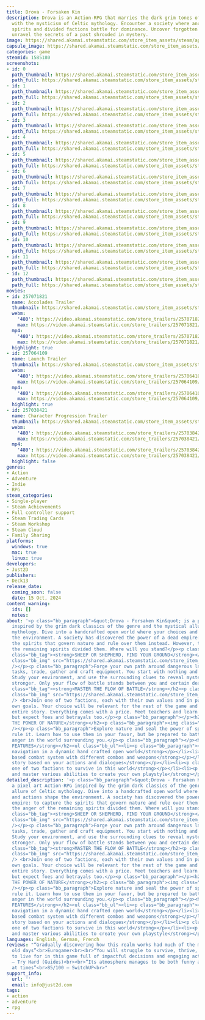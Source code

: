 ```yaml
---
title: Drova - Forsaken Kin
description: Drova is an Action-RPG that marries the dark grim tones of its genre
  with the mysticism of Celtic mythology. Encounter a society where ancient restless
  spirits and divided factions battle for dominance. Uncover forgotten abilities and
  unravel the secrets of a past shrouded in mystery.
image: https://shared.akamai.steamstatic.com/store_item_assets/steam/apps/1585180/header.jpg?t=1732106619
capsule_image: https://shared.akamai.steamstatic.com/store_item_assets/steam/apps/1585180/capsule_231x87.jpg?t=1732106619
categories: game
steamid: 1585180
screenshots:
- id: 0
  path_thumbnail: https://shared.akamai.steamstatic.com/store_item_assets/steam/apps/1585180/ss_747e0589ecd12091730bc181b995d0a9bfbf1fc9.600x338.jpg?t=1732106619
  path_full: https://shared.akamai.steamstatic.com/store_item_assets/steam/apps/1585180/ss_747e0589ecd12091730bc181b995d0a9bfbf1fc9.1920x1080.jpg?t=1732106619
- id: 1
  path_thumbnail: https://shared.akamai.steamstatic.com/store_item_assets/steam/apps/1585180/ss_807e7b8d4f8fe6d5243a78a627a4c1b920b86900.600x338.jpg?t=1732106619
  path_full: https://shared.akamai.steamstatic.com/store_item_assets/steam/apps/1585180/ss_807e7b8d4f8fe6d5243a78a627a4c1b920b86900.1920x1080.jpg?t=1732106619
- id: 2
  path_thumbnail: https://shared.akamai.steamstatic.com/store_item_assets/steam/apps/1585180/ss_757683477f1cc491c3f5b3d26b2f9a5f0063ddc8.600x338.jpg?t=1732106619
  path_full: https://shared.akamai.steamstatic.com/store_item_assets/steam/apps/1585180/ss_757683477f1cc491c3f5b3d26b2f9a5f0063ddc8.1920x1080.jpg?t=1732106619
- id: 3
  path_thumbnail: https://shared.akamai.steamstatic.com/store_item_assets/steam/apps/1585180/ss_dd3f1721b79ec672984139a8ad69b3ad3c2df097.600x338.jpg?t=1732106619
  path_full: https://shared.akamai.steamstatic.com/store_item_assets/steam/apps/1585180/ss_dd3f1721b79ec672984139a8ad69b3ad3c2df097.1920x1080.jpg?t=1732106619
- id: 4
  path_thumbnail: https://shared.akamai.steamstatic.com/store_item_assets/steam/apps/1585180/ss_04a1ca1945fcb236bd475a09d3cd912c338bfd57.600x338.jpg?t=1732106619
  path_full: https://shared.akamai.steamstatic.com/store_item_assets/steam/apps/1585180/ss_04a1ca1945fcb236bd475a09d3cd912c338bfd57.1920x1080.jpg?t=1732106619
- id: 5
  path_thumbnail: https://shared.akamai.steamstatic.com/store_item_assets/steam/apps/1585180/ss_535752523256f536ab821752484a37ce49a96d64.600x338.jpg?t=1732106619
  path_full: https://shared.akamai.steamstatic.com/store_item_assets/steam/apps/1585180/ss_535752523256f536ab821752484a37ce49a96d64.1920x1080.jpg?t=1732106619
- id: 6
  path_thumbnail: https://shared.akamai.steamstatic.com/store_item_assets/steam/apps/1585180/ss_33eb91979a5dd32c99a4e4218decb3de9e7bc80a.600x338.jpg?t=1732106619
  path_full: https://shared.akamai.steamstatic.com/store_item_assets/steam/apps/1585180/ss_33eb91979a5dd32c99a4e4218decb3de9e7bc80a.1920x1080.jpg?t=1732106619
- id: 7
  path_thumbnail: https://shared.akamai.steamstatic.com/store_item_assets/steam/apps/1585180/ss_f5762092654e5e4fbe7c38ce9da9df536cd2480e.600x338.jpg?t=1732106619
  path_full: https://shared.akamai.steamstatic.com/store_item_assets/steam/apps/1585180/ss_f5762092654e5e4fbe7c38ce9da9df536cd2480e.1920x1080.jpg?t=1732106619
- id: 8
  path_thumbnail: https://shared.akamai.steamstatic.com/store_item_assets/steam/apps/1585180/ss_a0b143c4bea875dec795c85847986c75d2a8b429.600x338.jpg?t=1732106619
  path_full: https://shared.akamai.steamstatic.com/store_item_assets/steam/apps/1585180/ss_a0b143c4bea875dec795c85847986c75d2a8b429.1920x1080.jpg?t=1732106619
- id: 9
  path_thumbnail: https://shared.akamai.steamstatic.com/store_item_assets/steam/apps/1585180/ss_e83e01fdc65a9e14d20e9a22d98ac230519908d3.600x338.jpg?t=1732106619
  path_full: https://shared.akamai.steamstatic.com/store_item_assets/steam/apps/1585180/ss_e83e01fdc65a9e14d20e9a22d98ac230519908d3.1920x1080.jpg?t=1732106619
- id: 10
  path_thumbnail: https://shared.akamai.steamstatic.com/store_item_assets/steam/apps/1585180/ss_33e04ac26c94115dd83b08467709a679ae5cd5ec.600x338.jpg?t=1732106619
  path_full: https://shared.akamai.steamstatic.com/store_item_assets/steam/apps/1585180/ss_33e04ac26c94115dd83b08467709a679ae5cd5ec.1920x1080.jpg?t=1732106619
- id: 11
  path_thumbnail: https://shared.akamai.steamstatic.com/store_item_assets/steam/apps/1585180/ss_57a5cd065a05c66f465095a49ada2aa07157a449.600x338.jpg?t=1732106619
  path_full: https://shared.akamai.steamstatic.com/store_item_assets/steam/apps/1585180/ss_57a5cd065a05c66f465095a49ada2aa07157a449.1920x1080.jpg?t=1732106619
- id: 12
  path_thumbnail: https://shared.akamai.steamstatic.com/store_item_assets/steam/apps/1585180/ss_28bb47e6bd25723907955107f3981e2d69c32987.600x338.jpg?t=1732106619
  path_full: https://shared.akamai.steamstatic.com/store_item_assets/steam/apps/1585180/ss_28bb47e6bd25723907955107f3981e2d69c32987.1920x1080.jpg?t=1732106619
movies:
- id: 257071821
  name: Accolades Trailer
  thumbnail: https://shared.akamai.steamstatic.com/store_item_assets/steam/apps/257071821/34a128fd0e65a269eeb89537908690622f37095d/movie_600x337.jpg?t=1731072418
  webm:
    '480': https://video.akamai.steamstatic.com/store_trailers/257071821/movie480_vp9.webm?t=1731072418
    max: https://video.akamai.steamstatic.com/store_trailers/257071821/movie_max_vp9.webm?t=1731072418
  mp4:
    '480': https://video.akamai.steamstatic.com/store_trailers/257071821/movie480.mp4?t=1731072418
    max: https://video.akamai.steamstatic.com/store_trailers/257071821/movie_max.mp4?t=1731072418
  highlight: true
- id: 257064109
  name: Launch Trailer
  thumbnail: https://shared.akamai.steamstatic.com/store_item_assets/steam/apps/257064109/9d7c50dc95fd9e24e81bd67f69b6a5f8461f1b55/movie_600x337.jpg?t=1729000238
  webm:
    '480': https://video.akamai.steamstatic.com/store_trailers/257064109/movie480_vp9.webm?t=1729000238
    max: https://video.akamai.steamstatic.com/store_trailers/257064109/movie_max_vp9.webm?t=1729000238
  mp4:
    '480': https://video.akamai.steamstatic.com/store_trailers/257064109/movie480.mp4?t=1729000238
    max: https://video.akamai.steamstatic.com/store_trailers/257064109/movie_max.mp4?t=1729000238
  highlight: true
- id: 257038421
  name: Character Progression Trailer
  thumbnail: https://shared.akamai.steamstatic.com/store_item_assets/steam/apps/257038421/movie.293x165.jpg?t=1725374238
  webm:
    '480': https://video.akamai.steamstatic.com/store_trailers/257038421/movie480_vp9.webm?t=1725374238
    max: https://video.akamai.steamstatic.com/store_trailers/257038421/movie_max_vp9.webm?t=1725374238
  mp4:
    '480': https://video.akamai.steamstatic.com/store_trailers/257038421/movie480.mp4?t=1725374238
    max: https://video.akamai.steamstatic.com/store_trailers/257038421/movie_max.mp4?t=1725374238
  highlight: false
genres:
- Action
- Adventure
- Indie
- RPG
steam_categories:
- Single-player
- Steam Achievements
- Full controller support
- Steam Trading Cards
- Steam Workshop
- Steam Cloud
- Family Sharing
platforms:
  windows: true
  mac: true
  linux: true
developers:
- Just2D
publishers:
- Deck13
release_date:
  coming_soon: false
  date: 15 Oct, 2024
content_warning:
  ids: []
  notes:
about: '<p class="bb_paragraph">&quot;Drova - Forsaken Kin&quot; is a pixel art Action-RPG
  inspired by the grim dark classics of the genre and the mystical allure of Celtic
  mythology. Dive into a handcrafted open world where your choices and actions shape
  the environment. A society has discovered the power of a dead empire: to capture
  the spirits that govern nature and rule over them instead. However, the anger of
  the remaining spirits divided them. Where will you stand?</p><p class="bb_paragraph"></p><h2
  class="bb_tag"><strong>SHEEP OR SHEPHERD, FIND YOUR GROUND</strong></h2><p class="bb_paragraph"><img
  class="bb_img" src="https://shared.akamai.steamstatic.com/store_item_assets/steam/apps/1585180/extras/new_walk.gif?t=1732106619"
  /></p><p class="bb_paragraph">Forge your own path around dangerous landscapes, fulfill
  tasks, trade, gather and craft equipment. You start with nothing and as a nobody.
  Study your environment, and use the surrounding clues to reveal mysteries and grow
  stronger. Only your flow of battle stands between you and certain death.</p><p class="bb_paragraph"></p><h2
  class="bb_tag"><strong>MASTER THE FLOW OF BATTLE</strong></h2><p class="bb_paragraph"><img
  class="bb_img" src="https://shared.akamai.steamstatic.com/store_item_assets/steam/apps/1585180/extras/new_battlecrop.gif?t=1732106619"
  /> <br>Join one of two factions, each with their own values and in pursuit of their
  own goals. Your choice will be relevant for the rest of the game and impact the
  entire story. Everything comes with a price. Meet teachers and learn numerous abilities,
  but expect foes and betrayals too.</p><p class="bb_paragraph"></p><h2 class="bb_tag"><strong>UNRAVEL
  THE POWER OF NATURE</strong></h2><p class="bb_paragraph"><img class="bb_img" src="https://shared.akamai.steamstatic.com/store_item_assets/steam/apps/1585180/extras/new_naturecrop.gif?t=1732106619"
  /></p><p class="bb_paragraph">Explore nature and seal the power of spirits that
  rule it. Learn how to use them in your favor, but be prepared to battle their channeled
  anger in the world surrounding you.</p><p class="bb_paragraph"></p><h2 class="bb_tag"><strong>KEY
  FEATURES</strong></h2><ul class="bb_ul"><li><p class="bb_paragraph"><strong>Free
  navigation in a dynamic hand crafted open world</strong></p></li><li><p class="bb_paragraph"><strong>Flow
  based combat system with different combos and weapons</strong></p></li><li><p class="bb_paragraph"><strong>Tailored
  story based on your actions and dialogues</strong></p></li><li><p class="bb_paragraph"><strong>Join
  one of two factions to survive in this world</strong></p></li><li><p class="bb_paragraph"><strong>Learn
  and master various abilities to create your own playstyle</strong></p></li></ul>'
detailed_description: '<p class="bb_paragraph">&quot;Drova - Forsaken Kin&quot; is
  a pixel art Action-RPG inspired by the grim dark classics of the genre and the mystical
  allure of Celtic mythology. Dive into a handcrafted open world where your choices
  and actions shape the environment. A society has discovered the power of a dead
  empire: to capture the spirits that govern nature and rule over them instead. However,
  the anger of the remaining spirits divided them. Where will you stand?</p><p class="bb_paragraph"></p><h2
  class="bb_tag"><strong>SHEEP OR SHEPHERD, FIND YOUR GROUND</strong></h2><p class="bb_paragraph"><img
  class="bb_img" src="https://shared.akamai.steamstatic.com/store_item_assets/steam/apps/1585180/extras/new_walk.gif?t=1732106619"
  /></p><p class="bb_paragraph">Forge your own path around dangerous landscapes, fulfill
  tasks, trade, gather and craft equipment. You start with nothing and as a nobody.
  Study your environment, and use the surrounding clues to reveal mysteries and grow
  stronger. Only your flow of battle stands between you and certain death.</p><p class="bb_paragraph"></p><h2
  class="bb_tag"><strong>MASTER THE FLOW OF BATTLE</strong></h2><p class="bb_paragraph"><img
  class="bb_img" src="https://shared.akamai.steamstatic.com/store_item_assets/steam/apps/1585180/extras/new_battlecrop.gif?t=1732106619"
  /> <br>Join one of two factions, each with their own values and in pursuit of their
  own goals. Your choice will be relevant for the rest of the game and impact the
  entire story. Everything comes with a price. Meet teachers and learn numerous abilities,
  but expect foes and betrayals too.</p><p class="bb_paragraph"></p><h2 class="bb_tag"><strong>UNRAVEL
  THE POWER OF NATURE</strong></h2><p class="bb_paragraph"><img class="bb_img" src="https://shared.akamai.steamstatic.com/store_item_assets/steam/apps/1585180/extras/new_naturecrop.gif?t=1732106619"
  /></p><p class="bb_paragraph">Explore nature and seal the power of spirits that
  rule it. Learn how to use them in your favor, but be prepared to battle their channeled
  anger in the world surrounding you.</p><p class="bb_paragraph"></p><h2 class="bb_tag"><strong>KEY
  FEATURES</strong></h2><ul class="bb_ul"><li><p class="bb_paragraph"><strong>Free
  navigation in a dynamic hand crafted open world</strong></p></li><li><p class="bb_paragraph"><strong>Flow
  based combat system with different combos and weapons</strong></p></li><li><p class="bb_paragraph"><strong>Tailored
  story based on your actions and dialogues</strong></p></li><li><p class="bb_paragraph"><strong>Join
  one of two factions to survive in this world</strong></p></li><li><p class="bb_paragraph"><strong>Learn
  and master various abilities to create your own playstyle</strong></p></li></ul>'
languages: English, German, French
reviews: "“Gradually discovering how this realm works had much of the magic of the
  old days”<br>Eurogamer<br><br>“You will struggle to survive, thrive, and find more
  to live for in this game full of impactful decisions and engaging action RPG mechanics”<br>9/10
  – Try Hard (Guides)<br><br>“Its atmosphere manages to be both funny and terrifying
  at times”<br>85/100 – SwitchUP<br>"
support_info:
  url: ''
  email: info@just2d.com
tags:
- action
- adventure
- rpg
---
```

